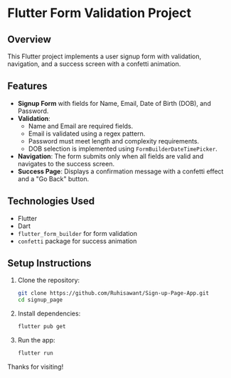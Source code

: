 # Flutter Form Validation Project

## Overview
This Flutter project implements a user signup form with validation, navigation, and a success screen with a confetti animation.

## Features
- **Signup Form** with fields for Name, Email, Date of Birth (DOB), and Password.
- **Validation**:
  - Name and Email are required fields.
  - Email is validated using a regex pattern.
  - Password must meet length and complexity requirements.
  - DOB selection is implemented using `FormBuilderDateTimePicker`.
- **Navigation**: The form submits only when all fields are valid and navigates to the success screen.
- **Success Page**: Displays a confirmation message with a confetti effect and a "Go Back" button.

## Technologies Used
- Flutter
- Dart
- `flutter_form_builder` for form validation
- `confetti` package for success animation

## Setup Instructions
1. Clone the repository:
   ```sh
   git clone https://github.com/Ruhisawant/Sign-up-Page-App.git
   cd signup_page
   ```
2. Install dependencies:
   ```sh
   flutter pub get
   ```
3. Run the app:
   ```sh
   flutter run
   ```

Thanks for visiting!